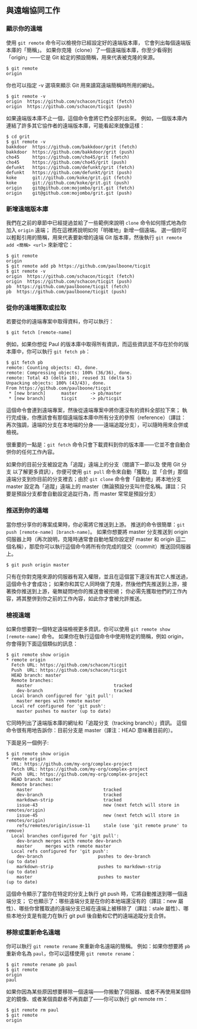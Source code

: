 ## 與遠端協同工作

### 顯示你的遠端
使用 `git remote` 命令可以檢視你已經設定好的遠端版本庫， 它會列出每個遠端版本庫的「簡稱」。 如果你克隆（clone）了一個遠端版本庫，你至少看得到「origin」——它是 Git 給定的預設簡稱，用來代表被克隆的來源。 

```
$ git remote
origin
```

你也可以指定 -v 選項來顯示 Git 用來讀寫遠端簡稱時所用的網址。

```
$ git remote -v
origin	https://github.com/schacon/ticgit (fetch)
origin	https://github.com/schacon/ticgit (push)
```

如果遠端版本庫不止一個，這個命令會將它們全部列出來。 例如，一個版本庫內連結了許多其它協作者的遠端版本庫，可能看起來就像這樣：

```
$ cd grit
$ git remote -v
bakkdoor  https://github.com/bakkdoor/grit (fetch)
bakkdoor  https://github.com/bakkdoor/grit (push)
cho45     https://github.com/cho45/grit (fetch)
cho45     https://github.com/cho45/grit (push)
defunkt   https://github.com/defunkt/grit (fetch)
defunkt   https://github.com/defunkt/grit (push)
koke      git://github.com/koke/grit.git (fetch)
koke      git://github.com/koke/grit.git (push)
origin    git@github.com:mojombo/grit.git (fetch)
origin    git@github.com:mojombo/grit.git (push)
```

### 新增遠端版本庫
我們在之前的章節中已經提過並給了一些範例來說明 `clone` 命令如何隱式地為你加入 `origin` 遠端； 而在這裡將說明如何「明確地」新增一個遠端。 選一個你可以輕鬆引用的簡稱，用來代表要新增的遠端 Git 版本庫，然後執行 `git remote add <簡稱> <url>` 來新增它：

```
$ git remote
origin
$ git remote add pb https://github.com/paulboone/ticgit
$ git remote -v
origin	https://github.com/schacon/ticgit (fetch)
origin	https://github.com/schacon/ticgit (push)
pb	https://github.com/paulboone/ticgit (fetch)
pb	https://github.com/paulboone/ticgit (push)
```

### 從你的遠端獲取或拉取
若要從你的遠端專案中取得資料，你可以執行：

```
$ git fetch [remote-name]
```

例如，如果你想從 Paul 的版本庫中取得所有資訊，而這些資訊並不存在於你的版本庫中，你可以執行 `git fetch pb`：

```
$ git fetch pb
remote: Counting objects: 43, done.
remote: Compressing objects: 100% (36/36), done.
remote: Total 43 (delta 10), reused 31 (delta 5)
Unpacking objects: 100% (43/43), done.
From https://github.com/paulboone/ticgit
 * [new branch]      master     -> pb/master
 * [new branch]      ticgit     -> pb/ticgit
```

這個命令會連到遠端專案，然後從遠端專案中將你還沒有的資料全部拉下來； 執行完成後，你應該會有那個遠端版本庫中所有分支的參照（reference）（譯註：再次強調，遠端的分支在本地端的分身——遠端追蹤分支），可以隨時用來合併或檢視。

很重要的一點是：`git fetch` 命令只會下載資料到你的版本庫——它並不會自動合併你的任何工作內容。

如果你的目前分支被設定為「追蹤」遠端上的分支（閱讀下一節以及 使用 Git 分支 以了解更多資訊），你便可使用 `git pull` 命令來自動「獲取」並「合併」那個遠端分支到你目前的分支裡去；由於 `git clone` 命令會「自動地」將本地分支 master 設定為「追蹤」遠端上的 master（無論預設分支叫什麼名稱。譯註：只要是預設分支都會自動設定追踨行為，而 master 常常是預設分支）

### 推送到你的遠端
當你想分享你的專案成果時，你必需將它推送到上游。 推送的命令很簡單：`git push [remote-name] [branch-name]`。 如果你想要將 master 分支推送到 origin 伺服器上時（再次說明，克隆時通常會自動地幫你設定好 master 和 origin 這二個名稱），那麼你可以執行這個命今將所有你完成的提交（commit）推送回伺服器上。

```
$ git push origin master
```

只有在你對克隆來源的伺服器有寫入權限，並且在這個當下還沒有其它人推送過，這個命令才會成功； 如果你和其它人同時做了克隆，然後他們先推送到上游，接著換你推送到上游，毫無疑問地你的推送會被拒絕； 你必需先獲取他們的工作內容，將其整併到你之前的工作內容，如此你才會被允許推送。

### 檢視遠端
如果你想要對一個特定遠端檢視更多資訊，你可以使用 `git remote show [remote-name]` 命令。 如果你在執行這個命令中使用特定的簡稱，例如 origin，你會得到下面這個類似的訊息：

```
$ git remote show origin
* remote origin
  Fetch URL: https://github.com/schacon/ticgit
  Push  URL: https://github.com/schacon/ticgit
  HEAD branch: master
  Remote branches:
    master                               tracked
    dev-branch                           tracked
  Local branch configured for 'git pull':
    master merges with remote master
  Local ref configured for 'git push':
    master pushes to master (up to date)
```

它同時列出了遠端版本庫的網址和「追蹤分支（tracking branch）」資訊。 這個命令很有用地告訴你：目前分支是 master（譯注：HEAD 意味著目前的）。

下面是另一個例子:

```
$ git remote show origin
* remote origin
  URL: https://github.com/my-org/complex-project
  Fetch URL: https://github.com/my-org/complex-project
  Push  URL: https://github.com/my-org/complex-project
  HEAD branch: master
  Remote branches:
    master                           tracked
    dev-branch                       tracked
    markdown-strip                   tracked
    issue-43                         new (next fetch will store in remotes/origin)
    issue-45                         new (next fetch will store in remotes/origin)
    refs/remotes/origin/issue-11     stale (use 'git remote prune' to remove)
  Local branches configured for 'git pull':
    dev-branch merges with remote dev-branch
    master     merges with remote master
  Local refs configured for 'git push':
    dev-branch                     pushes to dev-branch                     (up to date)
    markdown-strip                 pushes to markdown-strip                 (up to date)
    master                         pushes to master                         (up to date)
```

這個命令顯示了當你在特定的分支上執行 git push 時，它將自動推送到哪一個遠端分支； 它也顯示了：哪些遠端分支是在你的本地端還沒有的（譯註：new 屬性）、哪些你曾獲取過的遠端分支已經在遠端上被移除了（譯註：stale 屬性）、哪些本地分支是有能力在執行 git pull 後自動和它們的遠端追蹤分支合併。

### 移除或重新命名遠端
你可以執行 `git remote rename` 來重新命名遠端的簡稱。 例如：如果你想要將 `pb` 重新命名為 `paul`，你可以這樣使用 `git remote rename`：

```
$ git remote rename pb paul
$ git remote
origin
paul
```

如果你因為某些原因想要移除一個遠端——你搬動了伺服器、或者不再使用某個特定的鏡像、或者某個貢獻者不再貢獻了——你可以執行 git remote rm：

```
$ git remote rm paul
$ git remote
origin
```